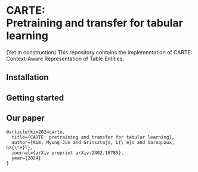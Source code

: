 # CARTE: <br />Pretraining and transfer for tabular learning

(Yet in construction)
This repository contains the implementation of CARTE: Context-Aware Representation of Table Entities.

## Installation

## Getting started

## Our paper

```
@article{kim2024carte,
  title={CARTE: pretraining and transfer for tabular learning},
  author={Kim, Myung Jun and Grinsztajn, L{\'e}o and Varoquaux, Ga{\"e}l},
  journal={arXiv preprint arXiv:2402.16785},
  year={2024}
}
```
